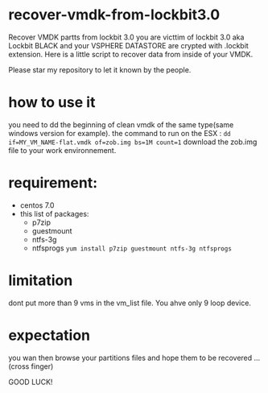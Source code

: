 # recover-vmdk-from-lockbit3.0
Recover VMDK partts from lockbit 3.0
you are victtim of lockbit 3.0 aka Lockbit BLACK and your VSPHERE DATASTORE are crypted with .lockbit extension.
Here is a little script to recover data from inside of your VMDK. 

 Please star my repository to let it known by the people. 
 
# how to use it
 you need to dd the beginning of clean vmdk of the same type(same windows version for example).
  the command to run on the ESX :
  `dd if=MY_VM_NAME-flat.vmdk of=zob.img bs=1M count=1`
 download the zob.img file to your work environnement.
 
# requirement:
 - centos 7.0
 - this list of packages:
    - p7zip
    - guestmount
    - ntfs-3g
    - ntfsprogs
   `yum install p7zip guestmount ntfs-3g ntfsprogs`
   
   
# limitation
dont put more than 9 vms in the vm_list file. 
You ahve only 9 loop device. 
  
# expectation
you wan then browse your partitions files and hope them to be recovered ... (cross finger)

GOOD LUCK!